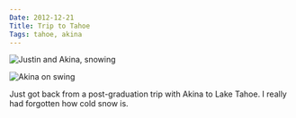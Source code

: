 ```yaml
---
Date: 2012-12-21
Title: Trip to Tahoe
Tags: tahoe, akina
---
```


![Justin and Akina, snowing](https://dl.dropbox.com/u/4291520/scriptogram/tahoe-1.jpg)

![Akina on swing](https://dl.dropbox.com/u/4291520/scriptogram/tahoe-2.jpg)

Just got back from a post-graduation trip with Akina to Lake Tahoe. I really had forgotten how cold snow is.
